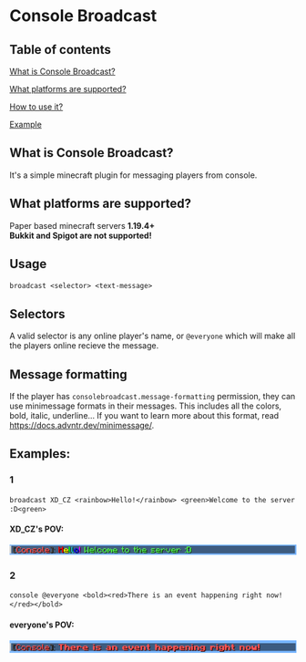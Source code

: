 # Console Broadcast
## Table of contents
[What is Console Broadcast?](#what-is-console-broadcast)

[What platforms are supported?](#what-platforms-are-supported)

[How to use it?](#usage)

[Example](#examples)
## What is Console Broadcast?
It's a simple minecraft plugin for messaging players from console.
## What platforms are supported?
Paper based minecraft servers **1.19.4+** <br>
**Bukkit and Spigot are not supported!**
## Usage
````
broadcast <selector> <text-message>
````
## Selectors
A valid selector is any online player's name, or ```@everyone``` which will make all the players online recieve the message.
## Message formatting
If the player has ```consolebroadcast.message-formatting``` permission, they can use minimessage formats in their messages. This includes all the colors, bold, italic, underline... If you want to learn more about this format, read https://docs.advntr.dev/minimessage/.
## Examples:
### 1
````
broadcast XD_CZ <rainbow>Hello!</rainbow> <green>Welcome to the server :D<green>
````
#### XD_CZ's POV:
![](https://raw.githubusercontent.com/Mandlemankiller/ConsoleBroadcast/master/screenshots/welcome.png)
### 2
```
console @everyone <bold><red>There is an event happening right now!</red></bold>
```
#### everyone's POV:
![](https://raw.githubusercontent.com/Mandlemankiller/ConsoleBroadcast/master/screenshots/event.png)
